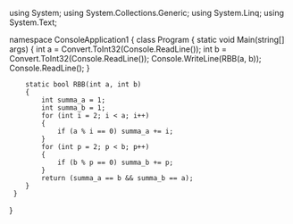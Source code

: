 using System;
using System.Collections.Generic;
using System.Linq;
using System.Text;

namespace ConsoleApplication1
{
    class Program
    {
        static void Main(string[] args)
        {
            int a = Convert.ToInt32(Console.ReadLine());
            int b = Convert.ToInt32(Console.ReadLine());
            Console.WriteLine(RBB(a, b));
            Console.ReadLine();
        }

        static bool RBB(int a, int b)
        {
            int summa_a = 1;
            int summa_b = 1;
            for (int i = 2; i < a; i++)
            {
                if (a % i == 0) summa_a += i;
            }
            for (int p = 2; p < b; p++)
            {
                if (b % p == 0) summa_b += p;
            }
            return (summa_a == b && summa_b == a);
        }
     }
}
